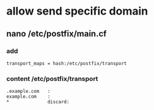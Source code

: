 # allow send specific domain

## nano  /etc/postfix/main.cf

### add
````
transport_maps = hash:/etc/postfix/transport
````

### content  /etc/postfix/transport
````
.example.com   :
example.com    :
*              discard:
````
